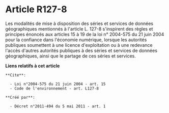 # Article R127-8

Les modalités de mise à disposition des séries et services de données géographiques mentionnés à l'article L. 127-8
s'inspirent des règles et principes énoncés aux articles 15 à 19 de la loi n° 2004-575 du 21 juin 2004 pour la confiance dans
l'économie numérique, lorsque les autorités publiques soumettent à une licence d'exploitation ou à une redevance l'accès
d'autres autorités publiques à des séries et services de données géographiques, ainsi que le partage de ces séries et
services.

**Liens relatifs à cet article**

	**Cite**:

	  - Loi n°2004-575 du 21 juin 2004 - art. 15
	  - Code de l'environnement - art. L127-8

	**Créé par**:

	  - Décret n°2011-494 du 5 mai 2011 - art. 1
